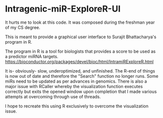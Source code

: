 # Intragenic-miR-ExploreR-UI

It hurts me to look at this code. It was composed during the freshman year of my CS degree.

This is meant to provide a graphical user interface to Surajit Bhattacharya's program in R.

The program in R is a tool for biologists that provides a score to be used as a predictor miRNA targets.
https://bioconductor.org/packages/devel/bioc/html/IntramiRExploreR.html

It is- obviously- slow, underoptimized, and unfinished. The R-end of things is now out of date and therefore the "Search" function no longer runs. Some miRs need to be updated as per advances in 
genomics. There is also a major issue with RCaller whereby the visualization function executes correctly but exits the opened window 
upon completion that I made various attempts at overcoming through use of threads. 

I hope to recreate this using R exclusively to overcome the visualization issue.
